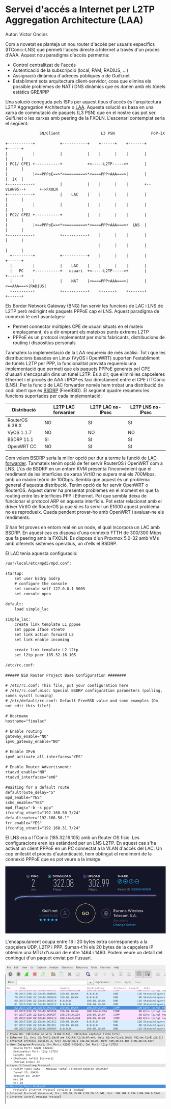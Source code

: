 # Servei d'accés a Internet per L2TP Aggregation Architecture (LAA)

Autor: Víctor Oncins

Com a novetat es planteja un nou router d'accés per usuaris específics (ITConic-LNS) que permeti l'accés directe a Internet a través d'un procés d'AAA. Aquest nou paradigma d'accés permetria:

* Control centralitzat de l'accés
* Autenticació de la subscripció (local, PAM, RADIUS, ...)
* Assignació dinàmica d'adreces públiques o de Guifi.net
* Establiment sota arquitectura client-servidor, cosa que elimina els possible problemes de NAT i DNS dinàmics que es donen amb els túnels estàtics GRE/IPIP

Una solució coneguda pels ISPs per aquest tipus d'accés és l'arquitectura L2TP Aggregation Architecture o [LAA](https://www.broadband-forum.org/technical/download/TR-025.pdf). Aquesta solució es basa en una xarxa de commutació de paquets (L3 PSN) que en el nostre cas pot ser Guifi.net o les xarxes amb peering de la FXOLN. L'escenari contemplat seria el següent:

```
               SN/Client                  L3 PSN                PoP-IX  

+-----------+           +-----------+    +------+    +-------+          +------+
|           |           |           |    |      |    |       |          |      |
| PC1/ CPE1 +-----------+           +<-----L2TP----->+       |          |      |
|           |<==PPPoE==>*<=========>*<====PPP+AAA===>|       |          |  IX  |
+-----------+           |           |    |      |    |       +--VLAN95--+      +->FXOLN
+-----------+           |    LAC    |    |      |    |       |          |      |
|           |           |           |    |      |    |       |          |      |
| PC2/ CPE2 +-----------+           |    |      |    |       |          |      |
|           |<==PPPoE==>*<=========>*<====PPP+AAA===>+  LNS  |          |      |
+-----------+           +-----------+    |      |    |       |          |      |
                                         |      |    |       |          |      |
  +---------+           +-----------+    |      |    |       |          +------+
  |         |           |    LAC    |    |      |    |       |
  |   PC    +-----------+   usuari  +<-----L2TP----->+       |          +------+
  |         |           |    NAT    |<====PPP+AAA===>|       |<==AAA===>|RADIUS|
  +---------+           +-----------+    +------+    +-------+          +------+
```

Els Border Network Gateway (BNG) fan servir les funcions de LAC i LNS de L2TP però redirigint els paquets PPPoE cap el LNS. Aquest paradigma de connexió té cert avantatges:

 * Permet connectar múltiples CPE de usuari situats en el mateix emplaçament, és a dir emprant els mateixos punts extrems L2TP
 * PPPoE és un protocol implementat per molts fabricants, distribucions de routing i dispositius personals

Tanmateix la implementació de la LAA requereix de més anàlisi. Tot i que les distribucions basades en Linux (VyOS i OpenWRT) suporten l'establiment de túnels L2TP per PPP, la funcionalitat prevista requereix una implementació que permeti que els paquets PPPoE generats pel CPE d'usuari s'encapsulin dins un túnel L2TP. És a dir, que elimini les capceleres Ethernet i el procés de AAA i IPCP es faci directament entre el CPE i ITConic (LNS). Per la funció de LAC forwarder només hem trobat una distribució de codi obert que és [BSDRP](https://bsdrp.net/) (FreeBSD). El següent quadre resumeix les funcions suportades per cada implementació:


| Distribució     | L2TP LAC forwarder |L2TP LAC no-IPsec |L2TP LNS no-IPsec | 
| ----------------| ------------------ |----------------- |------------------|
| RouterOS 6.38.X | NO                 | SI               | SI               |
| VyOS 1.1.7      | NO                 | NO               | NO               |
| BSDRP 11.1      | SI                 | SI               | SI               |
| OpenWRT CC      | NO                 | SI               | SI               |

Com veiem BSDRP seria la millor opció per dur a terme la funció de [LAC forwarder](https://bsdrp.net/documentation/examples/pppoe_and_l2tp_lab?s[]=l2tp). Tanmateix tenim opció de fer servir RouterOS i OpenWRT com a LNS. L'ús de BSDRP en un entorn KVM presenta l'inconvenient que el rendiment de les interfícies de xarxa VirtIO no supera mai els 700Mbps, amb un màxim teòric de 10Gbps. Sembla que aquest és un problema general d'aquesta distribució. Tenim opció de fer servir OpenWRT o RouterOS. Aquest darrer ha presentat problemes en el moment en que fa routing entre les interficies PPP i Ethernet. Pel que sembla deixa de funcionar el protocol ARP en aquesta interfície. Pot estar relacionat amb el driver VirtIO de RouterOS ja que si es fa servir un E1000 aquest problema no es reprodueix. Queda pendent provar-ho amb OpenWRT i avaluar-ne els rendiments.

S'han fet proves en entorn real en un node, el qual incorpora un LAC amb BSDRP. En aquest cas es disposa d'una connexió FTTH de 300/300 Mbps que fa peering amb la FXOLN. Es disposa d'un Proxmox 5.0-32 amb VMs amb diferents sistemes operatius, un d'ells el BSDRP.

El LAC tenia aquesta configuració:

```
/usr/local/etc/mpd5/mpd.conf:

startup:
    set user bsdrp bsdrp
    # configure the console
    set console self 127.0.0.1 5005
    set console open

default:
    load simple_lac

simple_lac:
    create link template L1 pppoe
    set pppoe iface vtnet0
    set link action forward L2
    set link enable incoming

    create link template L2 l2tp
    set l2tp peer 185.32.16.105

/etc/rc.conf:

###### BSD Router Project Base Configuration ########

# /etc/rc.conf: This file, put your configuration here
# /etc/rc.conf.misc: Special BSDRP configuration parameters (polling, somes sysctl tunning)
# /etc/default/rc.conf: Default FreeBSD value and some examples (Do not edit this file!)

# Hostname
hostname="finalac"

# Enable routing
gateway_enable="NO"
ipv6_gateway_enable="NO"

# Enable IPv6
ipv6_activate_all_interfaces="YES"

# Enable Router Advertisment:
rtadvd_enable="NO"
rtadvd_interfaces="em0"

#Waiting for a default route
defaultroute_delay="5"
mpd_enable="YES"
sshd_enable="YES"
mpd_flags="-b -s ppp"
ifconfig_vtnet2="192.168.50.7/24"
defaultrouter="192.168.50.1"
frr_enable="YES"
ifconfig_vtnet1="192.168.31.7/24"
```

El LNS era a ITConic (185.32.16.105) amb un Router OS físic. Les configuracions eren les estàndard per un LNS L2TP. En aquest cas s'ha activat un client PPPoE en un PC connectat a la VLAN d'accés del LAC. Un cop enllestit el procés d'autenticació, hem obtingut el rendiment de la connexió PPPoE que es pot veure a la imatge.

![speedtest](img/laa_speedtest.png)

L'encapsulament ocupa entre 16 i 20 bytes extra corresponents a la capçelera UDP, L2TP i PPP. Suman-t'hi els 20 bytes de la capçelera IP obtenim una MTU d'usuari de entre 1464 i 1460. Podem veure un detall del contingut d'un paquet enviat per l'usuari.

![wireshark-lac](img/laa_wireshark-lac.png)
